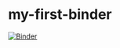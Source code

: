 # my-first-binder
[![Binder](https://mybinder.org/badge_logo.svg)](https://mybinder.org/v2/gh/RickPowersMath/my-first-binder/main)
